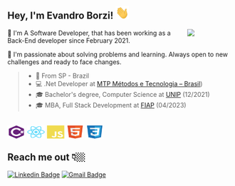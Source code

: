 

<!--
**EvandroBorziMarques/EvandroBorziMarques** is a ✨ _special_ ✨ repository because its `README.md` (this file) appears on your GitHub profile.

Here are some ideas to get you started:

- 🔭 I’m currently working on ...
- 🌱 I’m currently learning ...
- 👯 I’m looking to collaborate on ...
- 🤔 I’m looking for help with ...
- 💬 Ask me about ...
- 📫 How to reach me: ...
- 😄 Pronouns: ...
- ⚡ Fun fact: ...
-->

<h2> Hey, I'm Evandro Borzi! <img src="https://raw.githubusercontent.com/ABSphreak/ABSphreak/master/gifs/Hi.gif" width="30px"> </h2>
<img align='right' src='https://user-images.githubusercontent.com/5713670/87202985-820dcb80-c2b6-11ea-9f56-7ec461c497c3.gif' width='100"'>

<!-- ![](cubo.gif) -->

:rocket: I'm A Software Developer, that has been working as a Back-End developer since February 2021.

:dart: I'm passionate about solving problems and learning. Always open to new challenges and ready to face changes.

> - 📍  From SP - Brazil
> - 💻 .Net Developer at [MTP Métodos e Tecnologia – Brasil](https://mtp.com.br/))
> - :mortar_board: Bachelor's degree, Computer Science at [UNIP](https://www.unip.br/) (12/2021)
> - :mortar_board: MBA, Full Stack Development at [FIAP](https://www.fiap.com.br) (04/2023)

<div style="display: inline_block"><br>
  <img align="center" alt="Rafa-Java" height="30" width="40" src="https://raw.githubusercontent.com/devicons/devicon/master/icons/csharp/csharp-plain.svg">
  <img align="center" alt="Rafa-React" height="30" width="40" src="https://raw.githubusercontent.com/devicons/devicon/master/icons/react/react-original.svg">
  <img align="center" alt="Rafa-Js" height="30" width="40" src="https://raw.githubusercontent.com/devicons/devicon/master/icons/javascript/javascript-plain.svg">
  <img align="center" alt="Rafa-HTML" height="30" width="40" src="https://raw.githubusercontent.com/devicons/devicon/master/icons/html5/html5-original.svg">
  <img align="center" alt="Rafa-CSS" height="30" width="40" src="https://raw.githubusercontent.com/devicons/devicon/master/icons/css3/css3-original.svg">  
</div>

<h2>Reach me out 👇🏼</h2>

[![Linkedin Badge](https://img.shields.io/badge/-LinkedIn-blue?style=flat-square&logo=Linkedin&logoColor=white&link=https://www.linkedin.com/in/evandro-borzi-912a24168/)](https://www.linkedin.com/in/evandro-borzi-912a24168/) [![Gmail Badge](https://img.shields.io/badge/-evandrocurriculos2017@gmail.com-c14438?style=flat-square&logo=Gmail&logoColor=white&link=mailto:evandrocurriculos2017@gmail.com)](mailto:evandrocurriculos2017@gmail.com)
